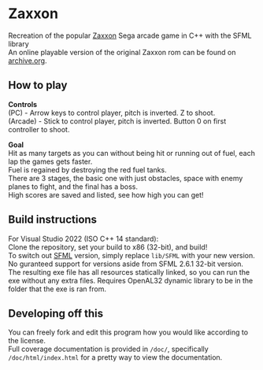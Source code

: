 # Zaxxon
Recreation of the popular [Zaxxon](https://wikipedia.org/wiki/Zaxxon) Sega arcade game in C++ with the SFML library \
An online playable version of the original Zaxxon rom can be found on [archive.org](https://archive.org/details/arcade_zaxxon).

## How to play
**Controls** \
(PC) - Arrow keys to control player, pitch is inverted. Z to shoot.\
(Arcade) - Stick to control player, pitch is inverted. Button 0 on first controller to shoot.

**Goal** \
Hit as many targets as you can without being hit or running out of fuel, each lap the games gets faster. \
Fuel is regained by destroying the red fuel tanks. \
There are 3 stages, the basic one with just obstacles, space with enemy planes to fight, and the final has a boss. \
High scores are saved and listed, see how high you can get!


## Build instructions
For Visual Studio 2022 (ISO C++ 14 standard): \
Clone the repository, set your build to x86 (32-bit), and build! \
To switch out [SFML](https://www.sfml-dev.org/) version, simply replace `lib/SFML` with your new version. No guranteed support for versions aside from SFML 2.6.1 32-bit version. \
The resulting exe file has all resources statically linked, so you can run the exe without any extra files.
Requires OpenAL32 dynamic library to be in the folder that the exe is ran from.

## Developing off this
You can freely fork and edit this program how you would like according to the license. \
Full coverage documentation is provided in `/doc/`, specifically `/doc/html/index.html` for a pretty way to view the documentation.